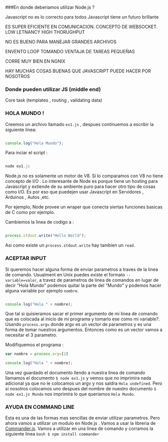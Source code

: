 


###En donde deberiamos utilizar Node.js ? 

Javascript no es lo correcto para todos 
Javascript tiene un futuro brillante 

ES SUPER EFICIENTE EN COMUNICACION. CONCEPTO DE WEBSOCKET. LOW LETNANCY 
HIGH THORUGHPUT 

NO ES BUENO PARA MANEJAR GRANDES ARCHIVOS

ENVENTO LOOP TOMANDO VENTAJA DE TAREAS PEQUEÑAS 

CORRE MUY BIEN EN NGNIX 

HAY MUCHAS COSAS BUENAS QUE JAVASCRIPT PUEDE HACER POR NOSOTROS 


### Donde pueden utilizar JS (middle end)

Core task (templates , routing , validating data)

### HOLA MUNDO !

Creemos un archivo llamado ```ex1.js``` , despues continuemos a escribir la siguiente linea:

```javascript 

console.log("Hola Mundo");

```

Para inciar el script : 

```javascript 

node ex1.js

```

Node.js no es solamente un motor de V8. Si lo comparamos con V8 no tiene concepto de I/O . Lo interesante de Node es porque tiene un hosting para Javascript y extiende de su ambiente puro para hacer otro tipo de cosas como I/O. Es por eso que puedejen usar Javascript en Servidores , Arduinos , Autos ,etc.

Por ejemplo, Node provee un wraper que conecta siertas funciones basicas de C como por ejemplo.

Cambiemos la linea de codigo a : 

```javascript

process.stdout.write("Hello World");

```

Asi como existe un ```process.stdout.write``` hay tambien un ```read```.


###  ACEPTAR INPUT 
Si queremos hacer alguna forma de enviar parametros a traves de la linea de comando. Usualment en Unix puedes existe el formato ```--variable=valor```, a travez de parametros de linea de comandos en lugar de decir "Hola Mundo" podemos quitar la parte del "Mundo" y podemos hacer alguna variable por ejemplo ```nombre```.

```javascript

console.log("Hola " + nombre);

```

Que tal si quisieramos sacar el primer argumento de mi linea de comando que es colocada al inicio de mi programa y tomarlo ese como mi variable?. Usando ```process.argv``` donde argv es un vector de parametros y es una forma de tomar nuestros argumentos. Entonces como es un vector vamos a necesitar el 3 parametro.

Modifiquemos el programa : 
```javascript 
var nombre = process.argv[2]

console.log("Hola " + nombre);

```

Una vez guardado el documento llendo a nuestra linea de comando llamamos el documento ```$ node ex1.js``` y vemos que no imprimira nada adicional ya que no le colocamos un argv y nos saldra ```Hola undefined```. Pero si nosotros colocamos uno despues del nombre de nuestro documento ```$ node ex1.js Mundo``` nos imprimira lo que queriamos ```Hola Mundo```.

### AYUDA EN COMMAND LINE
 
Esta es una de las formas mas sencillas de enviar utilizar parametros. Pero ahora vamos a utilizar un modulo en Node.js . Vamos a usar la libreria de [Commander.js](https://github.com/tj/commander.js). Vamos a utilizar en una linea de comando y corramos la siguiente linea ```bash $ npm install commander```